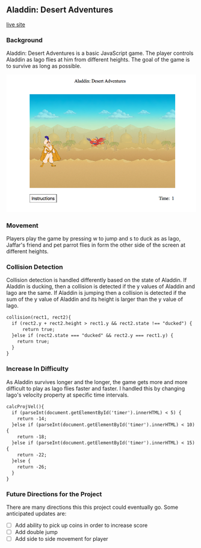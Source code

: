 ## Aladdin: Desert Adventures

[live site](https://harvey93.github.io)

### Background

Aladdin: Desert Adventures is a basic JavaScript game. The player controls Aladdin as Iago flies at him from different heights. The goal of the game is to survive as long as possible.

![Aladdin](docs/images/home.png)

### Movement

Players play the game by pressing w to jump and s to duck as as Iago, Jaffar's friend and pet parrot flies in form the other side of the screen at different heights.


### Collision Detection

Collision detection is handled differently based on the state of Aladdin. If Aladdin is ducking, then a collision is detected if the y values of Aladdin and Iago are the same. If Aladdin is jumping then a collision is detected if the sum of the y value of Aladdin and its height is larger than the y value of Iago.

```
collision(rect1, rect2){
  if (rect2.y + rect2.height > rect1.y && rect2.state !== "ducked") {
      return true;
  }else if (rect2.state === "ducked" && rect2.y === rect1.y) {
    return true;
  }
}
```

### Increase In Difficulty

As Aladdin survives longer and the longer, the game gets more and more difficult to play as Iago flies faster and faster. I handled this by changing Iago's velocity property at specific time intervals.

```
calcProjVel(){
  if (parseInt(document.getElementById('timer').innerHTML) < 5) {
    return -14;
  }else if (parseInt(document.getElementById('timer').innerHTML) < 10) {
    return -18;
  }else if (parseInt(document.getElementById('timer').innerHTML) < 15) {
    return -22;
  }else {
    return -26;
  }
}
```

### Future Directions for the Project

There are many directions this this project  could eventually go.  Some anticipated updates are:

- [ ] Add ability to pick up coins in order to increase score
- [ ] Add double jump
- [ ] Add side to side movement for player
